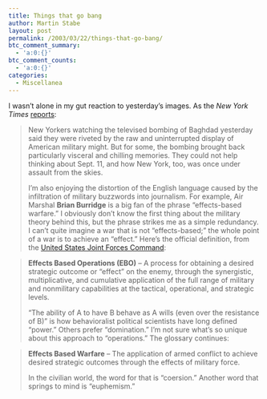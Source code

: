```yaml
---
title: Things that go bang
author: Martin Stabe
layout: post
permalink: /2003/03/22/things-that-go-bang/
btc_comment_summary:
  - 'a:0:{}'
btc_comment_counts:
  - 'a:0:{}'
categories:
  - Miscellanea
---
```

I wasn&#8217;t alone in my gut reaction to yesterday&#8217;s images. As the *New York Times* <a href="http://www.nytimes.com/2003/03/22/international/worldspecial/22YORK.html" target="_top">reports</a>:  


> New Yorkers watching the televised bombing of Baghdad yesterday said they were riveted by the raw and uninterrupted display of American military might. But for some, the bombing brought back particularly visceral and chilling memories. They could not help thinking about Sept. 11, and how New York, too, was once under assault from the skies.</p>
I&#8217;m also enjoying the distortion of the English language caused by the infiltration of military buzzwords into journalism. For example, Air Marshal **Brian Burridge** is a big fan of the phrase &#8220;effects-based warfare.&#8221; I obviously don&#8217;t know the first thing about the military theory behind this, but the phrase strikes me as a simple redundancy. I can&#8217;t quite imagine a war that is not &#8220;effects-based;&#8221; the whole point of a war is to achieve an &#8220;effect.&#8221; Here&#8217;s the official definition, from the <a href="http://www.jfcom.mil/about/glossary.htm#E" target="_top">United States Joint Forces Command</a>:  


> **Effects Based Operations (EBO)** &#8211; A process for obtaining a desired strategic outcome or &#8220;effect&#8221; on the enemy, through the synergistic, multiplicative, and cumulative application of the full range of military and nonmilitary capabilities at the tactical, operational, and strategic levels.</p>
&#8220;The ability of A to have B behave as A wills (even over the resistance of B)&#8221; is how behavioralist political scientists have long defined &#8220;power.&#8221; Others prefer &#8220;domination.&#8221; I&#8217;m not sure what&#8217;s so unique about this approach to &#8220;operations.&#8221; The glossary continues:  


> **Effects Based Warfare** &#8211; The application of armed conflict to achieve desired strategic outcomes through the effects of military force.</p>
In the civilian world, the word for that is &#8220;coersion.&#8221; Another word that springs to mind is &#8220;euphemism.&#8221;